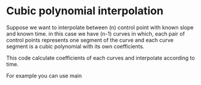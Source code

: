 # Cubic polynomial interpolation


Suppose we want to interpolate between (n) control point with known slope and known time.
in this case we have (n-1) curves in which, each pair of control points represents
one segment of the curve and each curve segment is a cubic polynomial with its
own coefficients.

This code calculate coefficients of each curves and interpolate according to time.


For example you can use main






